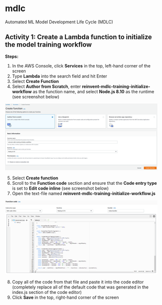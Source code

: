 # mdlc
Automated ML Model Development Life Cycle (MDLC) 

## Activity 1: Create a Lambda function to initialize the model training workflow

**Steps:**

1. In the AWS Console, click **Services** in the top, left-hand corner of the screen
2. Type **Lambda** into the search field and hit Enter
3. Select **Create Function**
4. Select **Author from Scratch**, enter **reinvent-mdlc-training-initialize-workflow** as the function name, and select **Node.js 8.10** as the runtime (see screenshot below)

![Create Function](/images/create_function_training.png)

5. Select **Create function**
6. Scroll to the **Function code** section and ensure that the **Code entry type** is set to **Edit code inline** (see screenshot below)
7. Open the text-file named **reinvent-mdlc-training-initialize-workflow.js**

![Function Code](/images/function_code_training.png)

8. Copy all of the code from that file and paste it into the code editor (completely replace all of the default code that was generated in the index.js section of the code editor)
9. Click **Save**  in the top, right-hand corner of the screen
